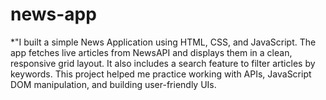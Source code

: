 # news-app
*"I built a simple News Application using HTML, CSS, and JavaScript. The app fetches live articles from NewsAPI and displays them in a clean, responsive grid layout. It also includes a search feature to filter articles by keywords. This project helped me practice working with APIs, JavaScript DOM manipulation, and building user-friendly UIs.
